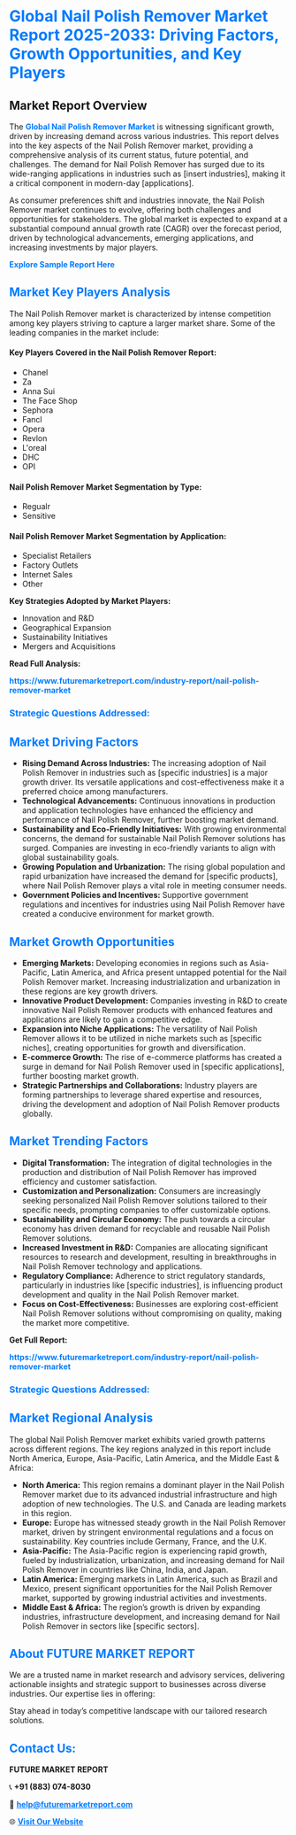 <h1 style="color: #007BFF;">Global Nail Polish Remover Market Report 2025-2033: Driving Factors, Growth Opportunities, and Key Players</h1>

<section id="overview">
<h2>Market Report Overview</h2>
<p>The <a href="https://www.futuremarketreport.com/industry-report/nail-polish-remover-market" style="color: #007BFF; text-decoration: none;"><strong>Global Nail Polish Remover Market</strong></a> is witnessing significant growth, driven by increasing demand across various industries. This report delves into the key aspects of the Nail Polish Remover market, providing a comprehensive analysis of its current status, future potential, and challenges. The demand for Nail Polish Remover has surged due to its wide-ranging applications in industries such as [insert industries], making it a critical component in modern-day [applications].</p>
<p>As consumer preferences shift and industries innovate, the Nail Polish Remover market continues to evolve, offering both challenges and opportunities for stakeholders. The global market is expected to expand at a substantial compound annual growth rate (CAGR) over the forecast period, driven by technological advancements, emerging applications, and increasing investments by major players.</p>
</section>

<section id="overview">
<p><a href="https://www.futuremarketreport.com/request-sample/reportId=63687" style="color: #007BFF; text-decoration: none;"><strong>Explore Sample Report Here</strong></a></p>
</section>

<section id="key-players">
<h2 style="color: #007BFF;">Market Key Players Analysis</h2>
<p>The Nail Polish Remover market is characterized by intense competition among key players striving to capture a larger market share. Some of the leading companies in the market include:</p>
<h4>Key Players Covered in the Nail Polish Remover Report:</h4>
<ul><li>Chanel</li><li>Za</li><li>Anna Sui</li><li>The Face Shop</li><li>Sephora</li><li>Fancl</li><li>Opera</li><li>Revlon</li><li>L&#039;oreal</li><li>DHC</li><li>OPI</li></ul>
<h4>Nail Polish Remover Market Segmentation by Type:</h4>
<ul><li>Regualr</li><li>Sensitive</li></ul>

<h4>Nail Polish Remover Market Segmentation by Application:</h4>
<ul><li>Specialist Retailers</li><li>Factory Outlets</li><li>Internet Sales</li><li>Other</li></ul>
<p><strong>Key Strategies Adopted by Market Players:</strong></p>
<ul>
<li>Innovation and R&D</li>
<li>Geographical Expansion</li>
<li>Sustainability Initiatives</li>
<li>Mergers and Acquisitions</li>
</ul>
</section>

<section>
<p><strong>Read Full Analysis: </strong></p><a href="https://www.futuremarketreport.com/industry-report/nail-polish-remover-market" style="color: #007BFF; text-decoration: none;"><strong>https://www.futuremarketreport.com/industry-report/nail-polish-remover-market</strong></a>
<h3 style="color: #007BFF;">Strategic Questions Addressed:</h3>
</section>

<section id="driving-factors">
<h2 style="color: #007BFF;">Market Driving Factors</h2>
<ul>
<li><strong>Rising Demand Across Industries:</strong> The increasing adoption of Nail Polish Remover in industries such as [specific industries] is a major growth driver. Its versatile applications and cost-effectiveness make it a preferred choice among manufacturers.</li>
<li><strong>Technological Advancements:</strong> Continuous innovations in production and application technologies have enhanced the efficiency and performance of Nail Polish Remover, further boosting market demand.</li>
<li><strong>Sustainability and Eco-Friendly Initiatives:</strong> With growing environmental concerns, the demand for sustainable Nail Polish Remover solutions has surged. Companies are investing in eco-friendly variants to align with global sustainability goals.</li>
<li><strong>Growing Population and Urbanization:</strong> The rising global population and rapid urbanization have increased the demand for [specific products], where Nail Polish Remover plays a vital role in meeting consumer needs.</li>
<li><strong>Government Policies and Incentives:</strong> Supportive government regulations and incentives for industries using Nail Polish Remover have created a conducive environment for market growth.</li>
</ul>
</section>

<section id="growth-opportunities">
<h2 style="color: #007BFF;">Market Growth Opportunities</h2>
<ul>
<li><strong>Emerging Markets:</strong> Developing economies in regions such as Asia-Pacific, Latin America, and Africa present untapped potential for the Nail Polish Remover market. Increasing industrialization and urbanization in these regions are key growth drivers.</li>
<li><strong>Innovative Product Development:</strong> Companies investing in R&D to create innovative Nail Polish Remover products with enhanced features and applications are likely to gain a competitive edge.</li>
<li><strong>Expansion into Niche Applications:</strong> The versatility of Nail Polish Remover allows it to be utilized in niche markets such as [specific niches], creating opportunities for growth and diversification.</li>
<li><strong>E-commerce Growth:</strong> The rise of e-commerce platforms has created a surge in demand for Nail Polish Remover used in [specific applications], further boosting market growth.</li>
<li><strong>Strategic Partnerships and Collaborations:</strong> Industry players are forming partnerships to leverage shared expertise and resources, driving the development and adoption of Nail Polish Remover products globally.</li>
</ul>
</section>

<section id="trending-factors">
<h2 style="color: #007BFF;">Market Trending Factors</h2>
<ul>
<li><strong>Digital Transformation:</strong> The integration of digital technologies in the production and distribution of Nail Polish Remover has improved efficiency and customer satisfaction.</li>
<li><strong>Customization and Personalization:</strong> Consumers are increasingly seeking personalized Nail Polish Remover solutions tailored to their specific needs, prompting companies to offer customizable options.</li>
<li><strong>Sustainability and Circular Economy:</strong> The push towards a circular economy has driven demand for recyclable and reusable Nail Polish Remover solutions.</li>
<li><strong>Increased Investment in R&D:</strong> Companies are allocating significant resources to research and development, resulting in breakthroughs in Nail Polish Remover technology and applications.</li>
<li><strong>Regulatory Compliance:</strong> Adherence to strict regulatory standards, particularly in industries like [specific industries], is influencing product development and quality in the Nail Polish Remover market.</li>
<li><strong>Focus on Cost-Effectiveness:</strong> Businesses are exploring cost-efficient Nail Polish Remover solutions without compromising on quality, making the market more competitive.</li>
</ul>
</section>

<section>
<p><strong>Get Full Report: </strong></p><a href="https://www.futuremarketreport.com/industry-report/nail-polish-remover-market" style="color: #007BFF; text-decoration: none;"><strong>https://www.futuremarketreport.com/industry-report/nail-polish-remover-market</strong></a>
<h3 style="color: #007BFF;">Strategic Questions Addressed:</h3>
</section>


<section id="regional-analysis">
<h2 style="color: #007BFF;">Market Regional Analysis</h2>
<p>The global Nail Polish Remover market exhibits varied growth patterns across different regions. The key regions analyzed in this report include North America, Europe, Asia-Pacific, Latin America, and the Middle East & Africa:</p>
<ul>
<li><strong>North America:</strong> This region remains a dominant player in the Nail Polish Remover market due to its advanced industrial infrastructure and high adoption of new technologies. The U.S. and Canada are leading markets in this region.</li>
<li><strong>Europe:</strong> Europe has witnessed steady growth in the Nail Polish Remover market, driven by stringent environmental regulations and a focus on sustainability. Key countries include Germany, France, and the U.K.</li>
<li><strong>Asia-Pacific:</strong> The Asia-Pacific region is experiencing rapid growth, fueled by industrialization, urbanization, and increasing demand for Nail Polish Remover in countries like China, India, and Japan.</li>
<li><strong>Latin America:</strong> Emerging markets in Latin America, such as Brazil and Mexico, present significant opportunities for the Nail Polish Remover market, supported by growing industrial activities and investments.</li>
<li><strong>Middle East & Africa:</strong> The region’s growth is driven by expanding industries, infrastructure development, and increasing demand for Nail Polish Remover in sectors like [specific sectors].</li>
</ul>
</section>

<footer>
<h2 style="color: #007BFF;">About FUTURE MARKET REPORT</h2>
<p>We are a trusted name in market research and advisory services, delivering actionable insights and strategic support to businesses across diverse industries. Our expertise lies in offering:</p>

<p>Stay ahead in today’s competitive landscape with our tailored research solutions.</p>

<h2 style="color: #007BFF;">Contact Us:</h2>
<p><strong>FUTURE MARKET REPORT</strong></p>
<p>📞 <strong>+91 (883) 074-8030</strong></p>
<p>📧 <strong><a href="mailto:help@futuremarketreport.com" style="color: #007BFF;">help@futuremarketreport.com</a></strong></p>
<p>🌐 <strong><a href="https://www.futuremarketreport.com/" style="color: #007BFF;">Visit Our Website</a></strong></p>
</footer>